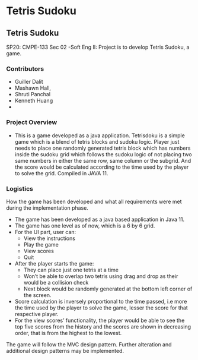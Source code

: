 # Tetris Sudoku

Tetris Sudoku
-------------------------

SP20: CMPE-133 Sec 02 -Soft Eng II: Project is to develop Tetris Sudoku, a game.

### Contributors
* Guiller Dalit
* Mashawn Hall, 
* Shruti Panchal
* Kenneth Huang
* 
### Project Overview
* This is a game developed as a java application. Tetrisdoku is a simple game which is a blend of tetris blocks and sudoku logic. Player just needs to place one randomly generated tetris block which has numbers inside the sudoku grid which follows the sudoku logic of not placing two same numbers in either the same row, same column or the subgrid. And the score would be calculated according to the time used by the player to solve the grid.
Compiled in JAVA 11.

### Logistics
How the game has been developed and what all requirements were met during the implementation phase.
* The game has been developed as a java based application in Java 11. 
* The game has one level as of now, which is a 6 by 6 grid.
* For the UI part, user can:
  * View the instructions
  * Play the game
  * View scores
  * Quit
* After the player starts the game:
  * They can place just one tetris at a time
  * Won’t be able to overlap two tetris using drag and drop as their would be a collision check
  * Next block would be randomly generated at the bottom left corner of the screen.
* Score calculation is inversely proportional to the time passed, i.e more the time used by the player to solve the game, lesser the score for that respective player.
* For the view scores’ functionality, the player would be able to see the top five scores from the history and the scores are shown in decreasing order, that is from the highest to the lowest.




The game will follow the MVC design pattern. Further alteration and additional design patterns may be implemented. 
